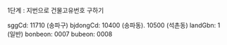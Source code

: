 1단계 : 지번으로 건물고유번호 구하기

sggCd: 11710 (송파구)
bjdongCd: 10400 (송파동). 10500 (석촌동)
landGbn: 1 (일반)
bonbeon: 0007
bubeon: 0008
